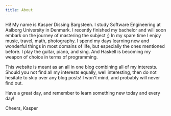 ```yaml
---
title: About
---
```


Hi! My name is Kasper Dissing Bargsteen. I study Software Engineering at Aalborg University in Denmark. I recently finished my bachelor and will soon embark on the journey of mastering the subject ;) In my spare time I enjoy music, travel, math, photography. I spend my days learning new and wonderful things in most domains of life, but especially the ones mentioned before. I play the guitar, piano, and sing. And Haskell is becoming my weapon of choice in terms of programming.

This website is meant as an all in one blog combining all of my interests. Should you not find all my interests equally, well interesting, then do not hesitate to skip over any blog posts! I won't mind, and probably will never find out.

Have a great day, and remember to learn something new today and every day!

Cheers, 
Kasper
